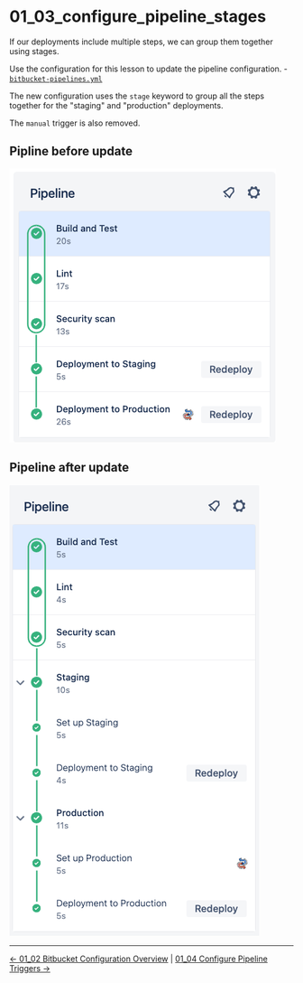 # 01_03_configure_pipeline_stages

If our deployments include multiple steps, we can group them together using stages.  

Use the configuration for this lesson to update the pipeline configuration.
    - [`bitbucket-pipelines.yml`](./bitbucket-pipelines.yml)

The new configuration uses the `stage` keyword to group all the steps together for the "staging" and "production" deployments.

The `manual` trigger is also removed.


## Pipline before update

![Pipline before update](./images/0-before-SCR-20240602-maod.png)

## Pipeline after update

![Pipline after update](./images/1-after-SCR-20240602-mabh.png)

<!-- FooterStart -->
---
[← 01_02 Bitbucket Configuration Overview](../01_02_bitbucket_piplines_configuration/README.md) | [01_04 Configure Pipeline Triggers →](../01_04_configure_pipieline_triggers/README.md)
<!-- FooterEnd -->
